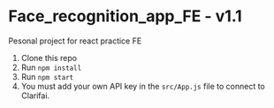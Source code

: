# Face_recognition_app_FE - v1.1

Pesonal project for react practice FE

1. Clone this repo
2. Run `npm install`
3. Run `npm start`
4. You must add your own API key in the `src/App.js` file to connect to Clarifai.

